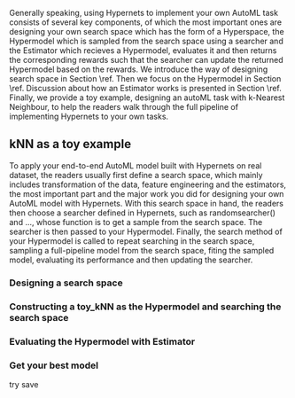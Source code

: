 Generally speaking, using Hypernets to implement your own AutoML task consists of several key components, of which the most important ones are designing your own search space which has the form of a Hyperspace, the Hypermodel which is sampled from the search space using a searcher and the Estimator which recieves a Hypermodel, evaluates it and then returns the corresponding rewards such that the searcher can update the returned Hypermodel based on the rewards. We introduce the way of designing search space in Section \ref. Then we focus on the Hypermodel in Section \ref. Discussion about how an Estimator works is presented in Section \ref. Finally, we provide a toy example, designing an autoML task with k-Nearest Neighbour, to help the readers walk through the full pipeline of implementing Hypernets to your own tasks.

## kNN as a toy example
To apply your end-to-end AutoML model built with Hypernets on real dataset, the readers usually first define a search space, which mainly includes transformation of the data, feature engineering and the estimators, the most important part and the major work you did for designing your own AutoML model with Hypernets. With this search space in hand, the readers then choose a searcher defined in Hypernets, such as randomsearcher() and ..., whose function is to get a sample from the search space. The searcher is then passed to your Hypermodel. Finally, the search method of your Hypermodel is called to repeat searching in the search space, sampling a full-pipeline model from the search space, fiting the sampled model, evaluating its performance and then updating the searcher. 
### Designing a search space

### Constructing a toy_kNN as the Hypermodel and searching the search space 

### Evaluating the Hypermodel with Estimator

### Get your best model
try save